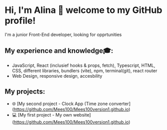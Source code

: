 # Hi, I'm Alina 👋 welcome to my GitHub profile!

 I'm a junior Front-End developer, looking for opprtunities

## My experience and knowledge🎓:
- JavaScript, React (inclusief hooks & props, fetch), Typescript, HTML, CSS, different libraries, bundlers (vite), npm, terminal(git), react router 
- Web Design, responsive design, accesbility
  
## My projects:
- 🌐 [My second project - Clock App (Time zone converter] (https://github.com/Mees100/Mees100version1.github.io)
- 💻 [My first project - My own website] (https://github.com/Mees100/Mees100version1.github.io)



